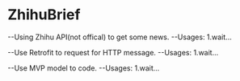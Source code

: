 # ZhihuBrief

--Using Zhihu API(not offical) to get some news.
  --Usages:
    1.wait...

--Use Retrofit to request for HTTP message.
  --Usages:
    1.wait...

--Use MVP model to code.
  --Usages:
    1.wait...
  
  

